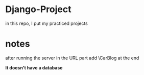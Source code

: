 # Django-Project
in this repo, I put my practiced projects

# notes
after running the server in the URL part add \CarBlog at the end

**It doesn't have a database**
